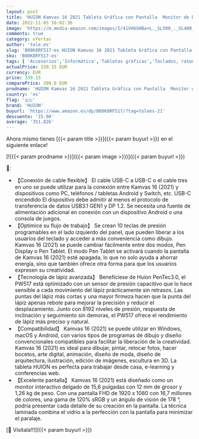 ```yaml
---
layout: post
title: 'HUION Kamvas 16 2021 Tableta Gráfica con Pantalla  Monitor de Dibujo de 15 6 Pulgadas  Antideslumbrante Laminado Completo  Lápiz óptico con Función de Inclinación  10 Teclas de Acceso Directo  Azul'
date: 2022-11-05 16:02:36
image: 'https://m.media-amazon.com/images/I/41VHbSHBa+L._SL500_._SL400_.jpg'
comments: true
category: ofertas
author: 'tole.es'
slug: 'B08K8RF517-es HUION Kamvas 16 2021 Tableta Gráfica con Pantalla Monitor...'
sku: 'B08K8RF517-es'
tags: [ 'Accesorios','Informática','Tabletas gráficas','Teclados, ratones y periféricos de entrada','huion','lápiz','🇪🇸', ]
actualPrice: 339.15 EUR
currency: EUR
price: 339.15
comparePrice: 399.0 EUR
prodname: 'HUION Kamvas 16 2021 Tableta Gráfica con Pantalla  Monitor de Dibujo de 15 6 Pulgadas  Antideslumbrante Laminado Completo  Lápiz óptico con Función de Inclinación  10 Teclas de Acceso Directo  Azul'
country: 'es'
flag: '🇪🇸'
brand: 'HUION'
buyurl: 'https://www.amazon.es/dp/B08K8RF517/?tag=tolees-21'
descuento: '15.00'
average: '351.826'
---
```


Ahora mismo tienes [{{< param title >}}]({{< param buyurl >}}) en el siguiente enlace!

[![{{< param prodname >}}]({{< param image >}})]({{< param buyurl >}})

🔎:

- 【Conexión de cable flexible】 El cable USB-C a USB-C o el cable tres en uno se puede utilizar para la conexión entre Kamvas 16 (2021) y dispositivos como PC, teléfonos / tabletas Android y Switch, etc. USB-C encendido El dispositivo debe admitir al menos el protocolo de transferencia de datos USB3.1 GEN1 y DP 1.2. Se necesita una fuente de alimentación adicional en conexión con un dispositivo Android o una consola de juegos.
- 【Optimice su flujo de trabajo】 Se crean 10 teclas de presión programables en el lado izquierdo del panel, que pueden liberar a los usuarios del teclado y acceder a más conveniencia como dibujo. Kamvas 16 (2021) se puede cambiar fácilmente entre dos modos, Pen Display o Pen Tablet. El modo Pen Tablet se activará cuando la pantalla de Kamvas 16 (2021) esté apagada, lo que no solo ayuda a ahorrar energía, sino que también ofrece otra forma para que los usuarios expresen su creatividad.
- 【Tecnología de lápiz avanzada】 Benefíciese de Huion PenTec3.0, el PW517 está optimizado con un sensor de presión capacitivo que lo hace sensible a cada movimiento del lápiz prácticamente sin retrasos. Las puntas del lápiz más cortas y una mayor firmeza hacen que la punta del lápiz apenas rebote para mejorar la precisión y reducir el desplazamiento. Junto con 8192 niveles de presión, respuesta de inclinación y seguimiento sin demoras, el PW517 ofrece el rendimiento de lápiz más preciso y natural.
- 【Compatibilidad】 Kamvas 16 (2021) se puede utilizar en Windows, macOS y Android, con varios tipos de programas de dibujo y diseño convencionales compatibles para facilitar la liberación de la creatividad. Kamvas 16 (2021) es ideal para dibujar, pintar, retocar fotos, hacer bocetos, arte digital, animación, diseño de moda, diseño de arquitectura, ilustración, edición de imágenes, escultura en 3D. La tableta HUION es perfecta para trabajar desde casa, e-learning y conferencias web.
- 【Excelente pantalla】 Kamvas 16 (2021) está diseñado como un monitor interactivo delgado de 15,6 pulgadas con 12 mm de grosor y 1,26 kg de peso. Con una pantalla FHD de 1920 x 1080 con 16,7 millones de colores, una gama de 120% sRGB y un ángulo de visión de 178 °, podría presentar cada detalle de su creación en la pantalla. La técnica laminada combina el vidrio a la perfección con la pantalla para minimizar el paralaje.

[🛒 Visítala!!!]({{< param buyurl >}})
